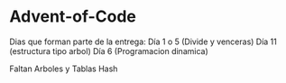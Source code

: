 # Advent-of-Code
Dias que forman parte de la entrega:
  Día 1 o 5 (Divide y venceras)
  Día 11 (estructura tipo arbol)
  Día 6 (Programacion dinamica)

Faltan Arboles y Tablas Hash

